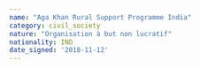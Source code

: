 ```yaml
---
name: "Aga Khan Rural Support Programme India"
category: civil_society
nature: "Organisation à but non lucratif"
nationality: IND
date_signed: '2018-11-12'
---
```

    